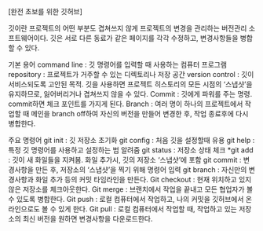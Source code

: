 [완전 초보를 위한 깃허브]

깃이란 프로젝트의 어떤 부분도 겹쳐쓰지 않게 프로젝트의 변경을 관리하는 버전관리 소프트웨어이다.
깃은 서로 다른 동료가 같은 페이지를 각각 수정하고, 변경사항들을 병합할 수 있다. 

기본 용어
command line : 깃 명령어를 입력할 때 사용하는 컴퓨터 프로그램
repository : 프로젝트가 거주할 수 있는 디렉토리나 저장 공간
version control : 깃이 서비스되도록 고안된 목적. 깃을 사용하면 프로젝트 히스토리의 모든 시점의 ‘스냅샷’을 유지하므로, 잃어버리거나 겹쳐쓰지 않을 수 있다.
Commit : 깃에게 파워를 주는 명령. commit하면 체크 포인트를 가지게 된다.
Branch : 여러 명이 하나의 프로젝트에서 작업할 때 메인을 branch off하여 자신의 버전을 만들어 변경한 후, 작업 종료후에 다시 병합한다.

주요 명령어
git init : 깃 저장소 초기화
git config : 처음 깃을 설정할때 유용
git help : 특정 깃 명령어를 사용하고 설정하는 범 알려줌
git status : 저장소 상태 체크
*git add : 깃이 새 화일들을 지켜봄. 화일 추가시, 깃의 저장소 ‘스냅샷’에 포함
git commit : 변경사항을 만든 후, 저장소의 ‘스냅샷’을 찍기 위해 명령어 입력
git branch : 자신만의 변경사항과 화일 추가 등의 커밋 타임라인을 만든다.
Git checkout : 현재 위치하고 있지 않은 저장소를 체크아웃한다.
Git merge : 브랜치에서 작업을 끝내고 모든 협업자가 볼 수 있도록 병합한다.
Git push : 로컬 컴퓨터에서 작업하고, 나의 커밋을 깃허브에서 온라인으로도 볼 수 있게 한다.
Git pull : 로컬 컴퓨터에서 작업할 때, 작업하고 있는 저장소의 최신 버전을 원하면 변경사항을 다운로드한다.



